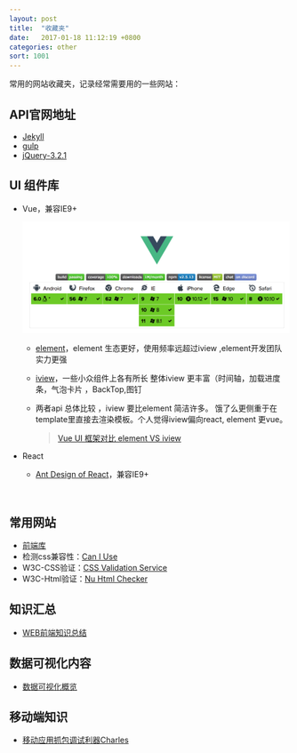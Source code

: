 ```yaml
---
layout: post
title:  "收藏夹"
date:   2017-01-18 11:12:19 +0800
categories: other
sort: 1001
---
```


常用的网站收藏夹，记录经常需要用的一些网站：

## API官网地址

- [Jekyll](https://www.jekyll.com.cn/docs/frontmatter/)
- [gulp](https://www.gulpjs.com.cn/)
- [jQuery-3.2.1](http://jquery.cuishifeng.cn/)




## UI 组件库

- Vue，兼容IE9+

  ![效果图](/assets/js/0601.png)

  - [element](http://element-cn.eleme.io/#/zh-CN)，element 生态更好，使用频率远超过iview ,element开发团队实力更强

  - [iview](https://www.iviewui.com/)，一些小众组件上各有所长 整体iview 更丰富（时间轴，加载进度条，气泡卡片 ，BackTop,图钉

  - 两者api 总体比较 ，iview 要比element 简洁许多。 饿了么更侧重于在template里直接去渲染模板。个人觉得iview偏向react,    element 更vue。

    > [Vue UI 框架对比 element VS iview](https://www.jianshu.com/p/5cee11d69b70)

- React
  - [Ant Design of React](https://ant.design/docs/react/introduce-cn)，兼容IE9+

  ​

## 常用网站

- [前端库](https://www.awesomes.cn/)
- 检测css兼容性：[Can I Use](https://caniuse.com/) 
- W3C-CSS验证：[CSS Validation Service](http://jigsaw.w3.org/css-validator/)
- W3C-Html验证：[Nu Html Checker](https://validator.w3.org/)




## 知识汇总

- [WEB前端知识总结](https://zhuanlan.zhihu.com/p/25334672)




## 数据可视化内容

- [数据可视化概览](https://antv.alipay.com/zh-cn/vis/blog/vis-introduce.html)



## 移动端知识

- [移动应用抓包调试利器Charles](https://www.jianshu.com/p/68684780c1b0)